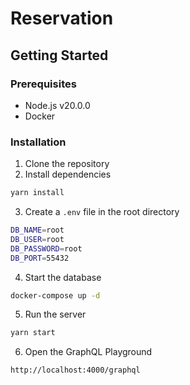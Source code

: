 # Reservation

## Getting Started

### Prerequisites

- Node.js v20.0.0
- Docker

### Installation

1. Clone the repository
2. Install dependencies

```bash
yarn install
```

3. Create a `.env` file in the root directory

```bash
DB_NAME=root
DB_USER=root
DB_PASSWORD=root
DB_PORT=55432
```

4. Start the database

```bash
docker-compose up -d
```

5. Run the server

```bash
yarn start
```

6. Open the GraphQL Playground

```bash
http://localhost:4000/graphql
```
